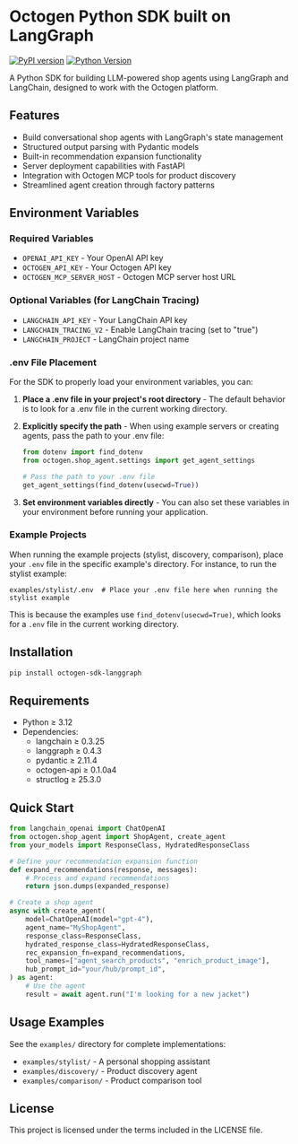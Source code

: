 # Octogen Python SDK built on LangGraph

[![PyPI version](https://badge.fury.io/py/octogen-sdk-langgraph.svg)](https://badge.fury.io/py/octogen-sdk-langgraph)
[![Python Version](https://img.shields.io/pypi/pyversions/octogen-sdk-langgraph.svg)](https://pypi.org/project/octogen-sdk-langgraph/)

A Python SDK for building LLM-powered shop agents using LangGraph and LangChain, designed to work with the Octogen platform.

## Features

- Build conversational shop agents with LangGraph's state management
- Structured output parsing with Pydantic models
- Built-in recommendation expansion functionality
- Server deployment capabilities with FastAPI
- Integration with Octogen MCP tools for product discovery
- Streamlined agent creation through factory patterns

## Environment Variables

### Required Variables
- `OPENAI_API_KEY` - Your OpenAI API key
- `OCTOGEN_API_KEY` - Your Octogen API key
- `OCTOGEN_MCP_SERVER_HOST` - Octogen MCP server host URL

### Optional Variables (for LangChain Tracing)
- `LANGCHAIN_API_KEY` - Your LangChain API key
- `LANGCHAIN_TRACING_V2` - Enable LangChain tracing (set to "true")
- `LANGCHAIN_PROJECT` - LangChain project name

### .env File Placement
For the SDK to properly load your environment variables, you can:

1. **Place a .env file in your project's root directory** - The default behavior is to look for a .env file in the current working directory.

2. **Explicitly specify the path** - When using example servers or creating agents, pass the path to your .env file:
   ```python
   from dotenv import find_dotenv
   from octogen.shop_agent.settings import get_agent_settings

   # Pass the path to your .env file
   get_agent_settings(find_dotenv(usecwd=True))
   ```

3. **Set environment variables directly** - You can also set these variables in your environment before running your application.

### Example Projects
When running the example projects (stylist, discovery, comparison), place your `.env` file in the specific example's directory. For instance, to run the stylist example:

```
examples/stylist/.env  # Place your .env file here when running the stylist example
```

This is because the examples use `find_dotenv(usecwd=True)`, which looks for a `.env` file in the current working directory.

## Installation

```bash
pip install octogen-sdk-langgraph
```

## Requirements

- Python ≥ 3.12
- Dependencies:
  - langchain ≥ 0.3.25
  - langgraph ≥ 0.4.3
  - pydantic ≥ 2.11.4
  - octogen-api ≥ 0.1.0a4
  - structlog ≥ 25.3.0

## Quick Start

```python
from langchain_openai import ChatOpenAI
from octogen.shop_agent import ShopAgent, create_agent
from your_models import ResponseClass, HydratedResponseClass

# Define your recommendation expansion function
def expand_recommendations(response, messages):
    # Process and expand recommendations
    return json.dumps(expanded_response)

# Create a shop agent
async with create_agent(
    model=ChatOpenAI(model="gpt-4"),
    agent_name="MyShopAgent",
    response_class=ResponseClass,
    hydrated_response_class=HydratedResponseClass,
    rec_expansion_fn=expand_recommendations,
    tool_names=["agent_search_products", "enrich_product_image"],
    hub_prompt_id="your/hub/prompt_id",
) as agent:
    # Use the agent
    result = await agent.run("I'm looking for a new jacket")
```

## Usage Examples

See the `examples/` directory for complete implementations:
- `examples/stylist/` - A personal shopping assistant
- `examples/discovery/` - Product discovery agent
- `examples/comparison/` - Product comparison tool

## License

This project is licensed under the terms included in the LICENSE file.
